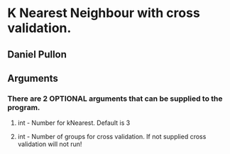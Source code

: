 # K Nearest Neighbour with cross validation.
## Daniel Pullon

## Arguments
### There are 2 OPTIONAL arguments that can be supplied to the program.

1. int - Number for kNearest. Default is 3

2. int - Number of groups for cross validation. If not supplied cross validation will not run!
